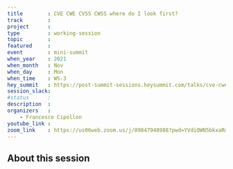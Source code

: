 ```yaml
---
title        : CVE CWE CVSS CWSS where do I look first?
track        : 
project      : 
type         : working-session
topic        :
featured     :
event        : mini-summit
when_year    : 2021
when_month   : Nov
when_day     : Mon
when_time    : WS-3
hey_summit   : https://post-summit-sessions.heysummit.com/talks/cve-cwe-cvss-cwss-where-do-i-look-first/
session_slack:
#status      : 
description  :
organizers   :
    - Francesco Cipollon
youtube_link : 
zoom_link    : https://us06web.zoom.us/j/89847948988?pwd=YVdiOWN5bkxaRmlwQWJ4NDdVRzdFdz09
---
```


## About this session

